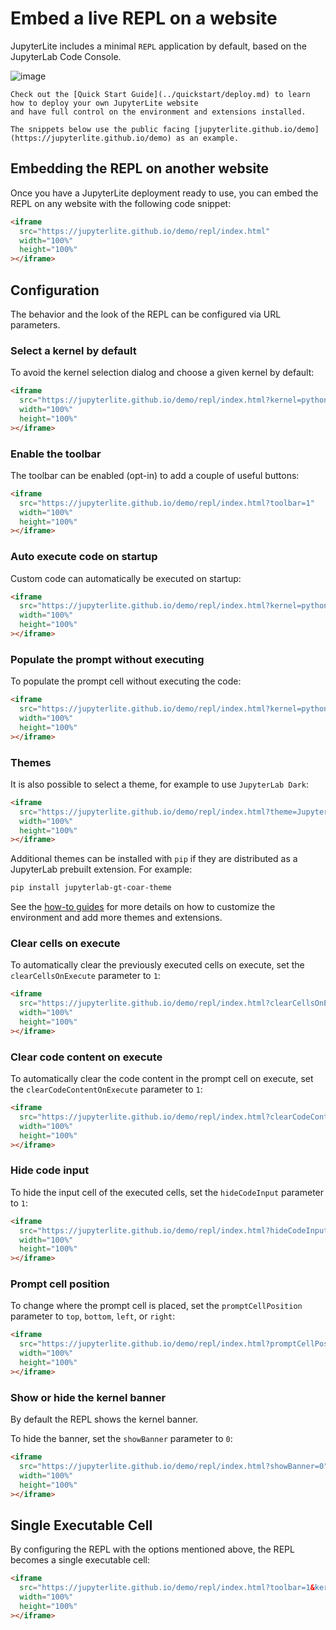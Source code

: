 # Embed a live REPL on a website

JupyterLite includes a minimal `REPL` application by default, based on the JupyterLab
Code Console.

![image](https://user-images.githubusercontent.com/591645/153935929-23a5d380-363e-490b-aabd-f0a780140588.png)

```{hint}
Check out the [Quick Start Guide](../quickstart/deploy.md) to learn how to deploy your own JupyterLite website
and have full control on the environment and extensions installed.

The snippets below use the public facing [jupyterlite.github.io/demo](https://jupyterlite.github.io/demo) as an example.
```

## Embedding the REPL on another website

Once you have a JupyterLite deployment ready to use, you can embed the REPL on any
website with the following code snippet:

```html
<iframe
  src="https://jupyterlite.github.io/demo/repl/index.html"
  width="100%"
  height="100%"
></iframe>
```

## Configuration

The behavior and the look of the REPL can be configured via URL parameters.

### Select a kernel by default

To avoid the kernel selection dialog and choose a given kernel by default:

```html
<iframe
  src="https://jupyterlite.github.io/demo/repl/index.html?kernel=python"
  width="100%"
  height="100%"
></iframe>
```

### Enable the toolbar

The toolbar can be enabled (opt-in) to add a couple of useful buttons:

```html
<iframe
  src="https://jupyterlite.github.io/demo/repl/index.html?toolbar=1"
  width="100%"
  height="100%"
></iframe>
```

### Auto execute code on startup

Custom code can automatically be executed on startup:

```html
<iframe
  src="https://jupyterlite.github.io/demo/repl/index.html?kernel=python&code=import numpy as np"
  width="100%"
  height="100%"
></iframe>
```

### Populate the prompt without executing

To populate the prompt cell without executing the code:

```html
<iframe
  src="https://jupyterlite.github.io/demo/repl/index.html?kernel=python&code=import numpy as np&execute=0"
  width="100%"
  height="100%"
></iframe>
```

### Themes

It is also possible to select a theme, for example to use `JupyterLab Dark`:

```html
<iframe
  src="https://jupyterlite.github.io/demo/repl/index.html?theme=JupyterLab Dark"
  width="100%"
  height="100%"
></iframe>
```

Additional themes can be installed with `pip` if they are distributed as a JupyterLab
prebuilt extension. For example:

```bash
pip install jupyterlab-gt-coar-theme
```

See the [how-to guides](../howto/index.md) for more details on how to customize the
environment and add more themes and extensions.

### Clear cells on execute

To automatically clear the previously executed cells on execute, set the
`clearCellsOnExecute` parameter to `1`:

```html
<iframe
  src="https://jupyterlite.github.io/demo/repl/index.html?clearCellsOnExecute=1"
  width="100%"
  height="100%"
></iframe>
```

### Clear code content on execute

To automatically clear the code content in the prompt cell on execute, set the
`clearCodeContentOnExecute` parameter to `1`:

```html
<iframe
  src="https://jupyterlite.github.io/demo/repl/index.html?clearCodeContentOnExecute=1"
  width="100%"
  height="100%"
></iframe>
```

### Hide code input

To hide the input cell of the executed cells, set the `hideCodeInput` parameter to `1`:

```html
<iframe
  src="https://jupyterlite.github.io/demo/repl/index.html?hideCodeInput=1"
  width="100%"
  height="100%"
></iframe>
```

### Prompt cell position

To change where the prompt cell is placed, set the `promptCellPosition` parameter to
`top`, `bottom`, `left`, or `right`:

```html
<iframe
  src="https://jupyterlite.github.io/demo/repl/index.html?promptCellPosition=left"
  width="100%"
  height="100%"
></iframe>
```

### Show or hide the kernel banner

By default the REPL shows the kernel banner.

To hide the banner, set the `showBanner` parameter to `0`:

```html
<iframe
  src="https://jupyterlite.github.io/demo/repl/index.html?showBanner=0"
  width="100%"
  height="100%"
></iframe>
```

## Single Executable Cell

By configuring the REPL with the options mentioned above, the REPL becomes a single
executable cell:

```html
<iframe
  src="https://jupyterlite.github.io/demo/repl/index.html?toolbar=1&kernel=python&promptCellPosition=left&clearCellsOnExecute=1&hideCodeInput=1&clearCodeContentOnExecute=0&showBanner=0&code=import%20numpy%20as%20np&execute=0"
  width="100%"
  height="100%"
></iframe>
```
